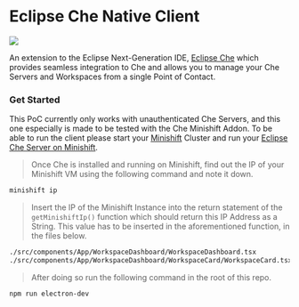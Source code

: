 # Eclipse Che Native Client 
![](https://www.eclipse.org/che/images/logo-eclipseche.svg)

An extension to the Eclipse Next-Generation IDE, [Eclipse Che](https://github.com/eclipse/che) which provides seamless integration to Che and allows you to manage your Che Servers and Workspaces from a single Point of Contact.

### Get Started

This PoC currently only works with unauthenticated Che Servers, and this one especially is made to be tested with the Che Minishift Addon. To be able to run the client please start your [Minishift](https://github.com/minishift/minishift) Cluster and run your [Eclipse Che Server on Minishift](https://github.com/minishift/minishift/tree/master/addons/che).

> Once Che is installed and running on Minishift, find out the IP of your Minishift VM using the following command and note it down.
```sh
minishift ip
```

> Insert the IP of the Minishift Instance into the return statement of the `getMinishiftIp()` function which should return this IP Address as a String. This value has to be inserted in the aforementioned function, in the files below.
```sh
./src/components/App/WorkspaceDashboard/WorkspaceDashboard.tsx
./src/components/App/WorkspaceDashboard/WorkspaceCard/WorkspaceCard.tsx
```

> After doing so run the following command in the root of this repo.
```sh
npm run electron-dev
```
